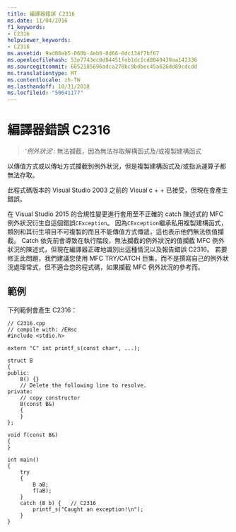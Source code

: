 ```yaml
---
title: 編譯器錯誤 C2316
ms.date: 11/04/2016
f1_keywords:
- C2316
helpviewer_keywords:
- C2316
ms.assetid: 9ad08eb5-060b-4eb0-8d66-0dc134f7bf67
ms.openlocfilehash: 53e7743ec0d84451feb1dc1cd8849439aa142336
ms.sourcegitcommit: 6052185696adca270bc9bdbec45a626dd89cdcdd
ms.translationtype: MT
ms.contentlocale: zh-TW
ms.lasthandoff: 10/31/2018
ms.locfileid: "50641177"
---
```

# <a name="compiler-error-c2316"></a>編譯器錯誤 C2316

> '*例外狀況*': 無法攔截，因為無法存取解構函式及/或複製建構函式

以傳值方式或以傳址方式攔截到例外狀況，但是複製建構函式及/或指派運算子都無法存取。

此程式碼版本的 Visual Studio 2003 之前的 Visual c + + 已接受，但現在會產生錯誤。

在 Visual Studio 2015 的合規性變更進行套用至不正確的 catch 陳述式的 MFC 例外狀況衍生自這個錯誤`CException`。 因為`CException`繼承私用複製建構函式，類別和其衍生項目不可複製的而且不能傳值方式傳遞，這也表示他們無法依值攔截。 Catch 依先前會導致在執行階段，無法攔截的例外狀況的值攔截 MFC 例外狀況的陳述式，但現在編譯器正確地識別出這種情況以及報告錯誤 C2316。 若要修正此問題，我們建議您使用 MFC TRY/CATCH 巨集，而不是撰寫自己的例外狀況處理常式，但不適合您的程式碼，如果攔截 MFC 例外狀況的參考而。

## <a name="example"></a>範例

下列範例會產生 C2316：

```
// C2316.cpp
// compile with: /EHsc
#include <stdio.h>

extern "C" int printf_s(const char*, ...);

struct B
{
public:
    B() {}
    // Delete the following line to resolve.
private:
    // copy constructor
    B(const B&)
    {
    }
};

void f(const B&)
{
}

int main()
{
    try
    {
        B aB;
        f(aB);
    }
    catch (B b) {   // C2316
        printf_s("Caught an exception!\n");
    }
}
```